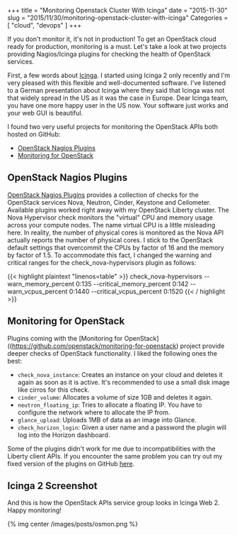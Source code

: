 +++
title = "Monitoring Openstack Cluster With Icinga"
date = "2015-11-30"
slug = "2015/11/30/monitoring-openstack-cluster-with-icinga"
Categories = [ "cloud", "devops" ]
+++

If you don't monitor it, it's not in production! To get an OpenStack cloud ready for production, monitoring is a must. Let's take a look at two projects providing Nagios/Icinga plugins for checking the health of OpenStack services.

<!--more-->

First, a few words about [Icinga](https://www.icinga.org/ "Icinga"). I started using Icinga 2 only recently and I'm very pleased with this flexible and well-documented software. I've listened to a German presentation about Icinga where they said that Icinga was not that widely spread in the US as it was the case in Europe. Dear Icinga team, you have one more happy user in the US now. Your software just works and your web GUI is beautiful.

I found two very useful projects for monitoring the OpenStack APIs both hosted on GitHub:

* [OpenStack Nagios Plugins](https://github.com/cirrax/openstack-nagios-plugins)
* [Monitoring for OpenStack](https://github.com/openstack/monitoring-for-openstack)

## OpenStack Nagios Plugins

[OpenStack Nagios Plugins](https://github.com/cirrax/openstack-nagios-plugins) provides a collection of checks for the OpenStack services Nova, Neutron, Cinder, Keystone and Ceilometer. Available plugins worked right away with my OpenStack Liberty cluster. The Nova Hypervisor check monitors the "virtual" CPU and memory usage across your compute nodes. The name virtual CPU is a little misleading here. In reality, the number of physical cores is monitored as the Nova API actually reports the number of physical cores. I stick to the OpenStack default settings that overcommit the CPUs by factor of 16 and the memory by factor of 1.5. To accommodate this fact, I changed the warning and critical ranges for the check_nova-hypervisors plugin as follows:

{{< highlight plaintext "linenos=table" >}}
check_nova-hypervisors --warn_memory_percent 0:135 --critical_memory_percent 0:142 --warn_vcpus_percent 0:1440 --critical_vcpus_percent 0:1520
{{< / highlight >}}

## Monitoring for OpenStack

Plugins coming with the [Monitoring for OpenStack]((https://github.com/openstack/monitoring-for-openstack) project provide deeper checks of OpenStack functionality. I liked the following ones the best:

* `check_nova_instance`: Creates an instance on your cloud and deletes it again as soon as it is active. It's recommended to use a small disk image like cirros for this check.
* `cinder_volume`: Allocates a volume of size 1GB and deletes it again.
* `neutron_floating_ip`: Tries to allocate a floating IP. You have to configure the network where to allocate the IP from.
* `glance_upload`: Uploads 1MB of data as an image into Glance.
* `check_horizon_login`: Given a user name and a password the plugin will log into the Horizon dashboard.

Some of the plugins didn't work for me due to incompatibilities with the Liberty client APIs. If you encounter the same problem you can try out my fixed version of the plugins on GitHub [here](https://github.com/noseka1/monitoring-for-openstack).

## Icinga 2 Screenshot

And this is how the OpenStack APIs service group looks in Icinga Web 2. Happy monitoring!

{% img center /images/posts/osmon.png %}
